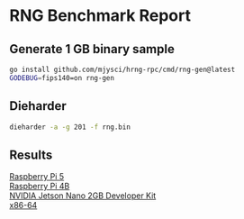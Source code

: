 # RNG Benchmark Report

## Generate 1 GB binary sample

```sh
go install github.com/mjysci/hrng-rpc/cmd/rng-gen@latest
GODEBUG=fips140=on rng-gen
```

## Dieharder

```sh
dieharder -a -g 201 -f rng.bin
```

## Results

[Raspberry Pi 5](Raspberry-Pi-5.md)  
[Raspberry Pi 4B](Raspberry-Pi-4B.md)  
[NVIDIA Jetson Nano 2GB Developer Kit](NVIDIA-Jetson-Nano-2GB-Developer-Kit.md)  
[x86-64](x86-64.md)  
